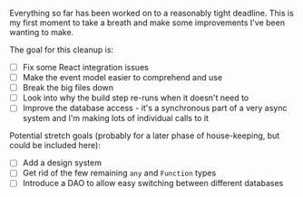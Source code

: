 Everything so far has been worked on to a reasonably tight deadline. This is my
first moment to take a breath and make some improvements I've been wanting to
make.

The goal for this cleanup is:

- [ ] Fix some React integration issues
- [ ] Make the event model easier to comprehend and use
- [ ] Break the big files down
- [ ] Look into why the build step re-runs when it doesn't need to
- [ ] Improve the database access - it's a synchronous part of a very async
      system and I'm making lots of individual calls to it

Potential stretch goals (probably for a later phase of house-keeping, but could
be included here):

- [ ] Add a design system
- [ ] Get rid of the few remaining `any` and `Function` types
- [ ] Introduce a DAO to allow easy switching between different databases
